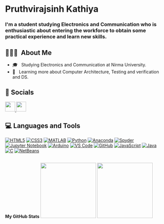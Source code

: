 # Pruthvirajsinh Kathiya
### I'm a student studying Electronics and Communication who is enthusiastic about entering the workforce to obtain some practical experience and learn new skills.


## 👨🏻‍💻 &nbsp;About Me 
- 🎓 &nbsp; Studying Electronics and Communication at Nirma University.
- 🌱 &nbsp; Learning more about Computer Architecture, Testing and verification and DS.

## 🙋 Socials

<p align="left"> <a href="https://www.github.com/Pruthvirajsinh7" target="_blank" rel="noreferrer"> <picture> <source media="(prefers-color-scheme: dark)" srcset="https://raw.githubusercontent.com/danielcranney/readme-generator/main/public/icons/socials/github-dark.svg" /> <source media="(prefers-color-scheme: light)" srcset="https://raw.githubusercontent.com/danielcranney/readme-generator/main/public/icons/socials/github.svg" /> <img src="https://raw.githubusercontent.com/danielcranney/readme-generator/main/public/icons/socials/github.svg" width="32" height="32" /> </picture> </a> <a href="https://www.linkedin.com/in/pruthvirajsinhkathiya/" target="_blank" rel="noreferrer"> <picture> <source media="(prefers-color-scheme: dark)" srcset="https://raw.githubusercontent.com/danielcranney/readme-generator/main/public/icons/socials/linkedin-dark.svg" /> <source media="(prefers-color-scheme: light)" srcset="https://raw.githubusercontent.com/danielcranney/readme-generator/main/public/icons/socials/linkedin.svg" /> <img src="https://raw.githubusercontent.com/danielcranney/readme-generator/main/public/icons/socials/linkedin.svg" width="32" height="32" /> </picture> </a></p>

## 💻 Languages and Tools

[![HTML5](https://img.shields.io/badge/-HTML5-E34F26?style=flat&logo=html5&logoColor=white&link=https://github.com/Pruthvirajsinh7)](https://github.com/Pruthvirajsinh7) 
[![CSS3](https://img.shields.io/badge/-CSS3-1572B6?style=flat&logo=css3&link=https://github.com/Pruthvirajsinh7)](https://github.com/Pruthvirajsinh7) 
[![MATLAB](https://img.shields.io/badge/-MATLAB-orange?style=flat&logo=mathworks&link=https://github.com/pruthvirajsinh7)](https://github.com/Pruthvirajsinh7)
[![Python](https://img.shields.io/badge/-Python-3776AB?style=flat&logo=python&logoColor=white&link=https://github.com/YourUsername)](https://github.com/YourUsername)
[![Anaconda](https://img.shields.io/badge/-Anaconda-44A833?style=flat&logo=anaconda&logoColor=white&link=https://anaconda.org/Pruthvirajsinh7)](https://anaconda.org/Pruthvirajsinh7)
[![Spyder](https://img.shields.io/badge/-Spyder-FFD43B?style=flat&logo=spyder-ide&logoColor=white&link=https://github.com/Pruthvirajsinh7)](https://github.com/Pruthvirajsinh7)
[![Jupyter Notebook](https://img.shields.io/badge/-Jupyter%20Notebook-F37626?style=flat&logo=jupyter&logoColor=white&link=https://github.com/Pruthvirajsinh7)](https://github.com/Pruthvirajsinh7)
[![Arduino](https://img.shields.io/badge/-Arduino-00979D?style=flat&logo=arduino&logoColor=white&link=https://github.com/Pruthvirajsinh7)](https://github.com/Pruthvirajsinh7)
[![VS Code](https://img.shields.io/badge/-VS%20Code-007ACC?style=flat&logo=visual-studio-code&logoColor=white&link=https://github.com/Pruthvirajsinh7)](https://github.com/Pruthvirajsinh7)
[![GitHub](https://img.shields.io/badge/-GitHub-181717?style=flat&logo=github&logoColor=white&link=https://github.com/Pruthvirajsinh7)](https://github.com/Pruthvirajsinh7)
[![JavaScript](https://img.shields.io/badge/-JavaScript-black?style=flat&logo=javascript&link=https://github.com/Pruthvirajsinh7)](https://github.com/Pruthvirajsinh7)
[![Java](https://img.shields.io/badge/-Java-007396?style=flat&logo=java&link=https://github.com/Pruthvirajsinh7)](https://github.com/Pruthvirajsinh7)
[![C](https://img.shields.io/badge/-C-A8B9CC?style=flat&logo=c&link=https://github.com/Pruthvirajsinh7)](https://github.com/Pruthvirajsinh7)
[![NetBeans](https://img.shields.io/badge/-NetBeans-1B6AC6?style=flat&logo=apache-netbeans-ide&logoColor=white&link=https://github.com/YourUsername)](https://github.com/YourUsername)


<br>
<b>My GitHub Stats</b>

<img height="180em" src="https://github-readme-stats.vercel.app/api?username=Pruthvirajsinh7&theme=material-palenight&show_icons=true" />
<img height="180em" src="https://github-readme-stats.vercel.app/api/top-langs/?username=Pruthvirajsinh7&theme=material-palenight&layout=compact" />

